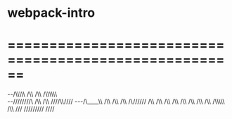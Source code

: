 # webpack-intro
======================================================
======================================================
--/\\\\\\\\\\    /\\\  /\\\   /\\\\\\\\\\\\  
--\/\///////\\   \/\\\  /\\\  \////\\\\////
---\/\\\____\\\   \/\\\  /\\\     \/\\\\
    \/\\\//////    \/\\\  /\\\     \/\\\\
     \/\\\          \/\\\  /\\\     \/\\\\
      \/\\\          \/\\\\\\\\\     \/\\\\
       \///           \/////////      \////
